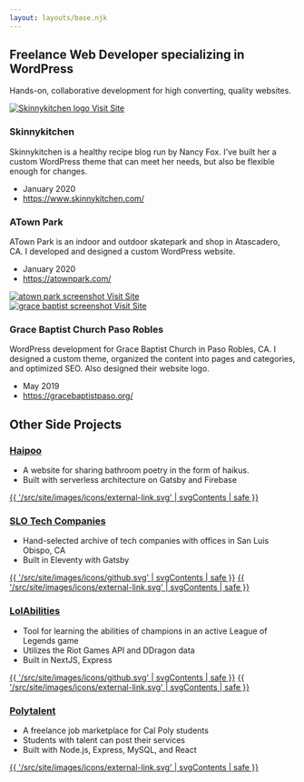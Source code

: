 ```yaml
---
layout: layouts/base.njk
---
```


<section class="hero">
  <h1 id="home-title">Freelance Web Developer specializing in WordPress</h1>
  <p class="description">Hands-on, collaborative development for high converting, quality websites.</p>
</section>

<section class="">
<article class="work-card">
  <a href="https://www.skinnykitchen.com/">
    <img src="/images/work/Skinny-Kitchen-Logo.png" alt="Skinnykitchen logo">
    <span>Visit Site</span>
  </a>

  <div class="work-info">
  <h3>Skinnykitchen</h3>
    <p>
     Skinnykitchen is a healthy recipe blog run by Nancy Fox. I've built her a custom WordPress theme that can meet her needs, but also be flexible enough for changes. </p>
    <ul>
      <li>January 2020</li>
      <li><a href="https://www.skinnykitchen.com/">https://www.skinnykitchen.com/</a></li>
    </ul>
  </div>
</article>

<article class="work-card">
  <div class="work-info">
  <h3>ATown Park</h3>
    <p>
      ATown Park is an indoor and outdoor skatepark and shop in Atascadero, CA.
      I developed and designed a custom WordPress website.</p>
    <ul>
      <li>January 2020</li>
      <li><a href="https://atownpark.com/">https://atownpark.com/</a></li>
    </ul>
  </div>

  <a href="https://atownpark.com/">
    <img src="/images/work/atownpark-screenshot.png" alt="atown park screenshot">
    <span>Visit Site</span>
  </a>

</article>

<article class="work-card">
  <a href="https://gracebaptistpaso.org/">
    <img src="/images/work/grace-baptist-screenshot.png" alt="grace baptist screenshot">
    <span>Visit Site</span></a>
  <div class="work-info">
  <h3>Grace Baptist Church Paso Robles</h3>
    <p>WordPress development for Grace Baptist Church in Paso Robles, CA. I designed a custom theme, organized the
      content into pages and categories, and optimized SEO. Also designed their website logo.</p>
    <ul>
      <li>May 2019</li>
      <li><a href="https://gracebaptistpaso.org/">https://gracebaptistpaso.org/</a></li>
    </ul>
  </div>
</article>

</section>

<h2 class="text-center">Other Side Projects</h2>
<section class="projects align-wide">
<article class="project-card">
<h3>
<a href="https://haipoo.fjchen.net">
Haipoo
</a>
</h3>
<ul class="dash">
  <li>A website for sharing bathroom poetry in the form of haikus.</li>
  <li>Built with serverless architecture on Gatsby and Firebase</li>
</ul>
<div class="project-links">
<a class="github" href="https://haipoo.fjchen.net">{{ '/src/site/images/icons/external-link.svg' | svgContents | safe }}</a>
</div>
</article>

<article class="project-card">
<h3><a href="https://slotechcompanies.com">SLO Tech Companies</a>
</h3>
<ul class="dash">
  <li>Hand-selected archive of tech companies with offices in San Luis Obispo, CA</li>
  <li>Built in Eleventy with Gatsby</li>
</ul>
<div class="project-links">
<a class="github" href="https://github.com/finleyjchen/slotechcompanies">{{ '/src/site/images/icons/github.svg' | svgContents | safe }}</a>
<a class="github" href="https://slotechcompanies.com">{{ '/src/site/images/icons/external-link.svg' | svgContents | safe }}</a>
</div>
</article>

<article class="project-card">
<h3><a href="https://lolabilities.com">LolAbilities</a></h3>
<ul class="dash">
  <li>Tool for learning the abilities of champions in an active League of Legends game</li>
  <li>Utilizes the Riot Games API and DDragon data</li>
  <li>Built in NextJS, Express</li>
</ul>
<div class="project-links">
<a class="github" href="https://github.com/finleyjchen/lolabilities">{{ '/src/site/images/icons/github.svg' | svgContents | safe }}</a>
<a class="github" href="https://lolabilities.com">{{ '/src/site/images/icons/external-link.svg' | svgContents | safe }}</a>
</div>
</article>

<article class="project-card">
<h3><a href="https://polytalent.net">Polytalent</a></h3>
<ul class="dash">
  <li>A freelance job marketplace for Cal Poly students</li>
  <li>Students with talent can post their services</li>
  <li>Built with Node.js, Express, MySQL, and React</li>
</ul>
<div class="project-links">
<a class="github" href="https://polytalent.net">{{ '/src/site/images/icons/external-link.svg' | svgContents | safe }}</a>
</div>
</article>

</section>


<!-- 
## Notes 
<section class="listing">
{%- for page in collections.post | reverse -%}
  <article>
    <h3>
    <a href="{{ page.url }}">
    <span>{{ page.data.title }}</span>
    <time datetime="{{ page.date }}">{{ page.date | dateDisplay() }}</time>
    </a>
    </h3>
  {{ page.excerpt }}
  </article>
{%- endfor -%}
</section> -->



<!-- <ul class="listing">
{%- for item in hawksworx.entries.slice(0,5) -%}
  <li>
    <a href="{{ item.link }}">{{ item.title }}</a>
  </li>
{%- endfor -%}
</ul> -->





